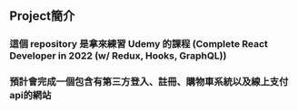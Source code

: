 ## Project簡介

### 這個 repository 是拿來練習 Udemy 的課程 (Complete React Developer in 2022 (w/ Redux, Hooks, GraphQL))

### 預計會完成一個包含有第三方登入、註冊、購物車系統以及線上支付api的網站
